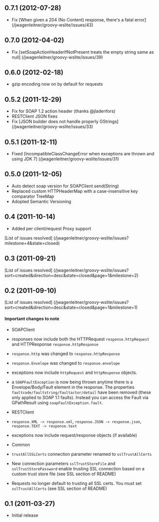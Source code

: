 ## 0.7.1 (2012-07-28)

* Fix [When given a 204 (No Content) response, there's a fatal error] (/jwagenleitner/groovy-wslite/issues/43)

## 0.7.0 (2012-04-02)

* Fix [setSoapActionHeaderIfNotPresent treats the empty string same as null] (/jwagenleitner/groovy-wslite/issues/39)

## 0.6.0 (2012-02-18)

* gzip encoding now on by default for requests

## 0.5.2 (2011-12-29)

* Fix for SOAP 1.2 action header (thanks @jladenfors)
* RESTClient JSON fixes
* Fix [JSON builder does not handle properly GStrings] (/jwagenleitner/groovy-wslite/issues/33)

## 0.5.1 (2011-12-11)

* Fixed [IncompatibleClassChangeError when exceptions are thrown and using JDK 7] (/jwagenleitner/groovy-wslite/issues/31)

## 0.5.0 (2011-12-05)

* Auto detect soap version for SOAPClient.send(String)
* Replaced custom HTTPHeaderMap with a case-insensitive key comparator TreeMap
* Adopted Semantic Versioning

## 0.4 (2011-10-14)

* Added per client/request Proxy support

[List of issues resolved] (/jwagenleitner/groovy-wslite/issues?milestone=4&state=closed)

## 0.3 (2011-09-21)

[List of issues resolved] (/jwagenleitner/groovy-wslite/issues?sort=created&direction=desc&state=closed&page=1&milestone=2)

## 0.2 (2011-09-10)

[List of issues resolved] (/jwagenleitner/groovy-wslite/issues?sort=created&direction=desc&state=closed&page=1&milestone=1)

#### Important changes to note

* SOAPClient
 * responses now include both the HTTPRequest `response.httpRequest` and HTTPResponse `response.httpResponse`
 * `response.http` was changed to `response.httpResponse`
 * `response.Envelope` was changed to `response.envelope`
 * exceptions now include `httpRequest` and `httpResponse` objects.
 * a `SOAPFaultException` is now being thrown anytime there is a Envelope/Body/Fault element in the response.  The
 properties `faultcode/faultstring/faultactor/detail` have been removed (these only applied to SOAP 1.1 faults).
 Instead you can access the Fault via GPathResult using `soapFaultException.fault`.

* RESTClient
 * `response.XML -> response.xml`, `response.JSON -> response.json`, `response.TEXT -> response.text`
 * exceptions now include request/response objects (if available)

* Common
 * `trustAllSSLCerts` connection parameter renamed to `sslTrustAllCerts`
 *  New connection parameters `sslTrustStoreFile` and `sslTrustStorePassword` enable trusting SSL connection based on a
 custom trust store file (see SSL section of README)
 *  Requests no longer default to trusting all SSL certs.  You must set `sslTrustAllCerts` (see SSL section of README)

## 0.1 (2011-03-27)

* Initial release
